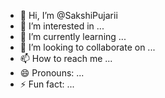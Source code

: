 - 👋 Hi, I’m @SakshiPujarii
- 👀 I’m interested in ...
- 🌱 I’m currently learning ...
- 💞️ I’m looking to collaborate on ...
- 📫 How to reach me ...
- 😄 Pronouns: ...
- ⚡ Fun fact: ...

<!---
SakshiPujarii/SakshiPujarii is a ✨ special ✨ repository because its `README.md` (this file) appears on your GitHub profile.
You can click the Preview link to take a look at your changes.
--->
